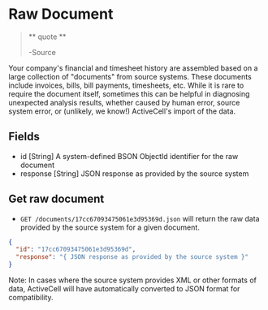Raw Document
============

> ** quote **
>
> -Source

Your company's financial and timesheet history are assembled based on a large collection of "documents" from source systems. These documents include invoices, bills, bill payments, timesheets, etc. While it is rare to require the document itself, sometimes this can be helpful in diagnosing unexpected analysis results, whether caused by human error, source system error, or (unlikely, we know!) ActiveCell's import of the data.


Fields
------

* id [String] A system-defined BSON ObjectId identifier for the raw document
* response [String] JSON response as provided by the source system


Get raw document
---------------------

* `GET /documents/17cc67093475061e3d95369d.json` will return the raw data provided by the source system for a given document.

```json
{
  "id": "17cc67093475061e3d95369d",
  "response": "{ JSON response as provided by the source system }"
}
```

Note: In cases where the source system provides XML or other formats of data, ActiveCell will have automatically converted to JSON format for compatibility.